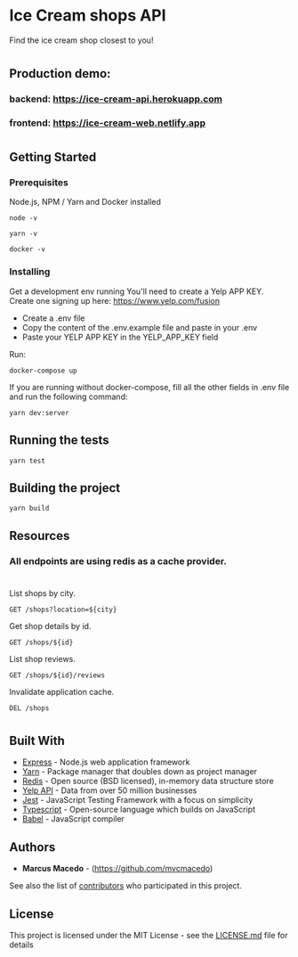 # Ice Cream shops API

Find the ice cream shop closest to you!

#

## Production demo:

### backend: https://ice-cream-api.herokuapp.com

### frontend: https://ice-cream-web.netlify.app

#

## Getting Started

### Prerequisites

Node.js, NPM / Yarn and Docker installed

```
node -v
```

```
yarn -v
```

```
docker -v
```

### Installing

Get a development env running
You'll need to create a Yelp APP KEY. Create one signing up here: https://www.yelp.com/fusion

- Create a .env file
- Copy the content of the .env.example file and paste in your .env
- Paste your YELP APP KEY in the YELP_APP_KEY field

Run:

```
docker-compose up
```

If you are running without docker-compose, fill all the other fields in .env file and run the following command:

```
yarn dev:server
```

## Running the tests

```
yarn test
```

## Building the project

```
yarn build
```

## Resources

### All endpoints are using redis as a cache provider.

#

List shops by city.

```
GET /shops?location=${city}
```

Get shop details by id.

```
GET /shops/${id}
```

List shop reviews.

```
GET /shops/${id}/reviews
```

Invalidate application cache.

```
DEL /shops
```

#

## Built With

- [Express](https://expressjs.com/) - Node.js web application framework
- [Yarn](https://yarnpkg.com/) - Package manager that doubles down as project manager
- [Redis](https://redis.io/) - Open source (BSD licensed), in-memory data structure store
- [Yelp API](https://www.yelp.com/fusion) - Data from over 50 million businesses
- [Jest](https://jestjs.io/) - JavaScript Testing Framework with a focus on simplicity
- [Typescript](https://www.typescriptlang.org/) - Open-source language which builds on JavaScript
- [Babel](https://babeljs.io/) - JavaScript compiler

## Authors

- **Marcus Macedo** - (https://github.com/mvcmacedo)

See also the list of [contributors](https://github.com/your/project/contributors) who participated in this project.

## License

This project is licensed under the MIT License - see the [LICENSE.md](LICENSE.md) file for details
